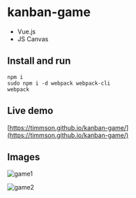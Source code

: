 # kanban-game

* Vue.js
* JS Canvas

## Install and run
```
npm i
sudo npm i -d webpack webpack-cli
webpack
```

## Live demo
[https://timmson.github.io/kanban-game/](https://timmson.github.io/kanban-game/)


## Images
![game1](https://raw.githubusercontent.com/timmson/kanban-game/master/game1.png)

![game2](https://raw.githubusercontent.com/timmson/kanban-game/master/game2.png)
